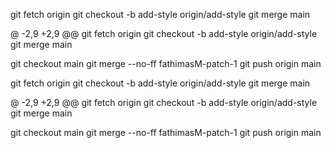 git fetch origin
git checkout -b add-style origin/add-style
git merge  main





@ -2,9 +2,9 @@ git fetch origin
git checkout -b add-style origin/add-style
git merge main

git checkout main
git merge --no-ff fathimasM-patch-1
git push origin main



git fetch origin
git checkout -b add-style origin/add-style
git merge  main





@ -2,9 +2,9 @@ git fetch origin
git checkout -b add-style origin/add-style
git merge main

git checkout main
git merge --no-ff fathimasM-patch-1
git push origin main





